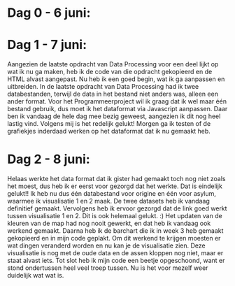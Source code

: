 # Dag 0 - 6 juni: 


# Dag 1 - 7 juni: 
Aangezien de laatste opdracht van Data Processing voor een deel lijkt op wat ik nu ga maken, 
heb ik de code van die opdracht gekopieerd en de HTML alvast aangepast.
Nu heb ik een goed begin, wat ik ga aanpassen en uitbreiden.
In de laatste opdracht van Data Processing had ik twee databestanden, 
terwijl de data in het bestand niet anders was, alleen een ander format.
Voor het Programmeerproject wil ik graag dat ik wel maar één bestand gebruik, 
dus moet ik het dataformat via Javascript aanpassen.
Daar ben ik vandaag de hele dag mee bezig geweest, aangezien ik dit nog heel lastig vind.
Volgens mij is het redelijk gelukt!
Morgen ga ik testen of de grafiekjes inderdaad werken op het dataformat dat ik nu gemaakt heb.

# Dag 2 - 8 juni: 
Helaas werkte het data format dat ik gister had gemaakt toch nog niet zoals het moest,
dus heb ik er eerst voor gezorgd dat het werkte.
Dat is eindelijk gelukt!!
Ik heb nu dus één databestand voor origine en één voor asylum,
waarmee ik visualisatie 1 en 2 maak.
De twee datasets heb ik vandaag definitief gemaakt.
Vervolgens heb ik ervoor gezorgd dat de link goed werkt tussen visualisatie 1 en 2.
Dit is ook helemaal gelukt. :)
Het updaten van de kleuren van de map had nog nooit gewerkt, 
en dat heb ik vandaag ook werkend gemaakt.
Daarna heb ik de barchart die ik in week 3 heb gemaakt gekopieerd en in mijn code geplakt.
Om dit werkend te krijgen moesten er wat dingen veranderd worden en nu kan je de visualisatie zien.
Deze visualisatie is nog met de oude data en de assen kloppen nog niet, maar er staat alvast iets.
Tot slot heb ik mijn code een beetje opgeschoond, 
want er stond ondertussen heel veel troep tussen.
Nu is het voor mezelf weer duidelijk wat wat is.
